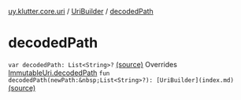 [uy.klutter.core.uri](../index.md) / [UriBuilder](index.md) / [decodedPath](.)


# decodedPath
`var decodedPath: List<String>?` [(source)](https://github.com/kohesive/klutter/blob/master/core-jdk6/src/main/kotlin/uy/klutter/core/uri/UriBuilder.kt#L127)
Overrides [ImmutableUri.decodedPath](../-immutable-uri/decoded-path.md)
`fun decodedPath(newPath:&nbsp;List<String>?): [UriBuilder](index.md)` [(source)](https://github.com/kohesive/klutter/blob/master/core-jdk6/src/main/kotlin/uy/klutter/core/uri/UriBuilder.kt#L218)


